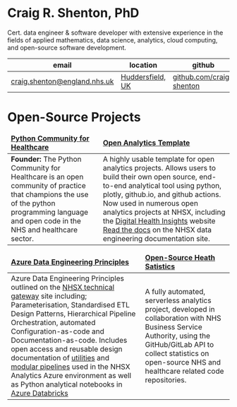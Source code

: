 # Craig R. Shenton, PhD

Cert. data engineer & software developer with extensive experience in the fields of applied mathematics, data science, analytics, cloud computing, and open-source software development.

|email|location|github|linkedin|
|---|---|---|---|
|<a href="mailto:craig.shenton@nhsx.nhs.uk">craig.shenton@england.nhs.uk</a>|<a href="https://www.google.com/maps/place/Huddersfield/">Huddersfield, UK</a>|<a href="https://github.com/craig-shenton">github.com/craig-shenton</a>|<a href="https://www.linkedin.com/in/craigrshenton/">linkedin.com/in/craigrshenton/</a>|

# Open-Source Projects

<table>
	<thead>
		<td>
			<b><a href="https://nhs-pycom.net/">Python Community for Healthcare</a></b>
		</td>
		<td>
			<b><a href="https://github.com/nhsx/open-analytics-template">Open Analytics Template</a></b>
		</td>
	</thead>
	<tr>
		<td>
			<b>Founder:</b> The Python Community for Healthcare is an open community of practice that champions the use of the python programming language and open code in the NHS and healthcare sector.
		</td>
		<td>
			A highly usable template for open analytics projects. Allows users to build their own open source, end-to-end analytical tool using python, plotly, github.io, and github actions. Now used in numerous open analytics projects at NHSX, including the <a href="https://nhsx.github.io/digital-health-insights/">Digital Health Insights</a> website <a href="https://nhsx.github.io/au-data-engineering/openanalyticstemplate.html">Read the docs</a> on the NHSX data engineering documentation site.
		</td>
	</tr>
</table>
<table>
	<thead>
		<td>
			<b><a href="https://nhsx.github.io/AnalyticsUnit/azure-de-principles.html">Azure Data Engineering Principles</a></b>
		</td>
		<td>
			<b><a href="https://nhsx.github.io/open-health-statistics/">Open-Source Heath Satistics</a></b>
		</td>
	</thead>
	<tr>
		<td>
			Azure Data Engineering Principles outlined on the <a href="https://nhsx.github.io/AnalyticsUnit/azure-de-principles.html">NHSX technical gateway</a> site including; Parameterisation, Standardised ETL Design Patterns, Hierarchical Pipeline Orchestration, automated Configuration-as-code and Documentation-as-code. Includes open access and reusable design documentation of <a href="https://nhsx.github.io/au-data-engineering/adfutilities.html">utilities</a> and <a href="https://nhsx.github.io/au-data-engineering/adfpipelines.html">modular pipelines</a> used in the NHSX Analytics Azure environment as well as Python analytical notebooks in <a href="https://github.com/nhsx/au-azure-databricks">Azure Databricks</a>
		</td>
		<td>
			A fully automated, serverless analytics project, developed in collaboration with NHS Business Service Authority, using the GitHub/GitLab API to collect statistics on open-source NHS and healthcare related code repositories.
		</td>
	</tr>
</table>

<!--
**craig-shenton/craig-shenton** is a ✨ _special_ ✨ repository because its `README.md` (this file) appears on your GitHub profile. -->

